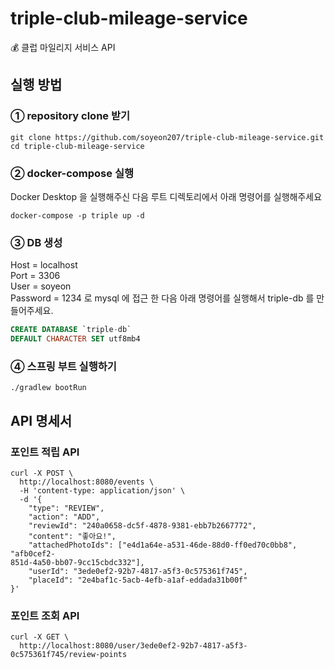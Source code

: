 # triple-club-mileage-service
💰 클럽 마일리지 서비스 API

## 실행 방법
### ① repository clone 받기 
```
git clone https://github.com/soyeon207/triple-club-mileage-service.git
cd triple-club-mileage-service
```

### ② docker-compose 실행<br>
Docker Desktop 을 실행해주신 다음 루트 디렉토리에서 아래 명령어를 실행해주세요
```
docker-compose -p triple up -d
```

### ③ DB 생성<br>
Host = localhost<br>
Port = 3306<br>
User = soyeon<br>
Password = 1234 로 mysql 에 접근 한 다음 아래 명령어를 실행해서 triple-db 를 만들어주세요.

```sql
CREATE DATABASE `triple-db` 
DEFAULT CHARACTER SET utf8mb4 
```

### ④ 스프링 부트 실행하기 
```
./gradlew bootRun
```


## API 명세서 
### 포인트 적립 API 
```curl 
curl -X POST \
  http://localhost:8080/events \
  -H 'content-type: application/json' \
  -d '{
	"type": "REVIEW",
	"action": "ADD",
	"reviewId": "240a0658-dc5f-4878-9381-ebb7b2667772",
	"content": "좋아요!",
	"attachedPhotoIds": ["e4d1a64e-a531-46de-88d0-ff0ed70c0bb8", "afb0cef2-
851d-4a50-bb07-9cc15cbdc332"],
	"userId": "3ede0ef2-92b7-4817-a5f3-0c575361f745",
	"placeId": "2e4baf1c-5acb-4efb-a1af-eddada31b00f"
}'
```

### 포인트 조회 API 
```curl
curl -X GET \
  http://localhost:8080/user/3ede0ef2-92b7-4817-a5f3-0c575361f745/review-points
```
